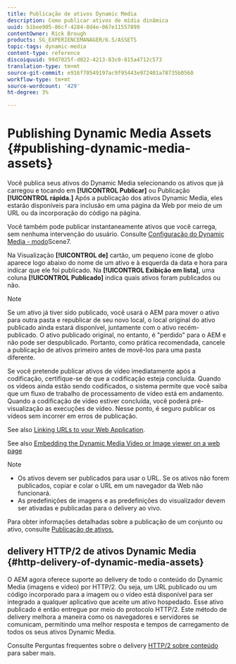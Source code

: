 ```yaml
---
title: Publicação de ativos Dynamic Media
description: Como publicar ativos de mídia dinâmica
uuid: b1bee905-86cf-4284-8d4e-067e11557899
contentOwner: Rick Brough
products: SG_EXPERIENCEMANAGER/6.5/ASSETS
topic-tags: dynamic-media
content-type: reference
discoiquuid: 99d7025f-d022-4213-83c0-815a4712c573
translation-type: tm+mt
source-git-commit: e916f70549197ac9f95443e972401a78735b0560
workflow-type: tm+mt
source-wordcount: '429'
ht-degree: 3%

---
```



# Publishing Dynamic Media Assets {#publishing-dynamic-media-assets}

Você publica seus ativos do Dynamic Media selecionando os ativos que já carregou e tocando em **[!UICONTROL Publicar]** ou Publicação **[!UICONTROL rápida.]** Após a publicação dos ativos Dynamic Media, eles estarão disponíveis para inclusão em uma página da Web por meio de um URL ou da incorporação do código na página.

Você também pode publicar instantaneamente ativos que você carrega, sem nenhuma intervenção do usuário. Consulte [Configuração do Dynamic Media - modo](config-dms7.md)Scene7.

Na Visualização **[!UICONTROL de]** cartão, um pequeno ícone de globo aparece logo abaixo do nome de um ativo e à esquerda da data e hora para indicar que ele foi publicado. Na **[!UICONTROL Exibição em lista]**, uma coluna **[!UICONTROL Publicado]** indica quais ativos foram publicados ou não.

>[!NOTE]
>
>Se um ativo já tiver sido publicado, você usará o AEM para mover o ativo para outra pasta e republicar de seu novo local, o local original do ativo publicado ainda estará disponível, juntamente com o ativo recém-publicado. O ativo publicado original, no entanto, é &quot;perdido&quot; para o AEM e não pode ser despublicado. Portanto, como prática recomendada, cancele a publicação de ativos primeiro antes de movê-los para uma pasta diferente.

Se você pretende publicar ativos de vídeo imediatamente após a codificação, certifique-se de que a codificação esteja concluída. Quando os vídeos ainda estão sendo codificados, o sistema permite que você saiba que um fluxo de trabalho de processamento de vídeo está em andamento. Quando a codificação de vídeo estiver concluída, você poderá pré-visualização as execuções de vídeo. Nesse ponto, é seguro publicar os vídeos sem incorrer em erros de publicação.

See also [Linking URLs to your Web Application](linking-urls-to-yourwebapplication.md).

See also [Embedding the Dynamic Media Video or Image viewer on a web page](embed-code.md)

>[!NOTE]
>
>* Os ativos devem ser publicados para usar o URL. Se os ativos não forem publicados, copiar e colar o URL em um navegador da Web não funcionará.
>* As predefinições de imagens e as predefinições do visualizador devem ser ativadas e publicadas para o delivery ao vivo.

>



Para obter informações detalhadas sobre a publicação de um conjunto ou ativo, consulte [Publicação de ativos.](managing-assets-touch-ui.md)

## delivery HTTP/2 de ativos Dynamic Media {#http-delivery-of-dynamic-media-assets}

O AEM agora oferece suporte ao delivery de todo o conteúdo do Dynamic Media (imagens e vídeo) por HTTP/2. Ou seja, um URL publicado ou um código incorporado para a imagem ou o vídeo está disponível para ser integrado a qualquer aplicativo que aceite um ativo hospedado. Esse ativo publicado é então entregue por meio do protocolo HTTP/2. Este método de delivery melhora a maneira como os navegadores e servidores se comunicam, permitindo uma melhor resposta e tempos de carregamento de todos os seus ativos Dynamic Media.

Consulte Perguntas frequentes sobre o delivery [HTTP/2 sobre conteúdo](/help/sites-administering/scene7-http2faq.md) para saber mais.
